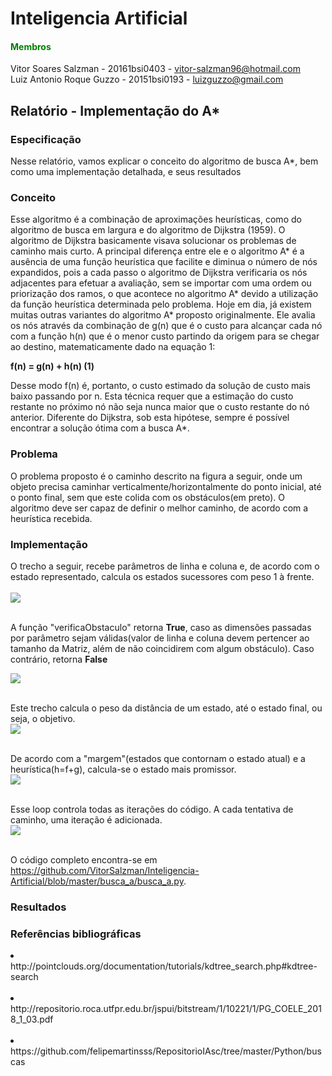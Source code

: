 # Inteligencia Artificial

#### <font color="green"> Membros </font><br>
Vitor Soares Salzman - 20161bsi0403 - vitor-salzman96@hotmail.com<br>
Luiz Antonio Roque Guzzo - 20151bsi0193 - luizguzzo@gmail.com<br>


## Relatório - Implementação do A*<br>

### Especificação<br>
Nesse relatório, vamos explicar o conceito do algoritmo de busca A*, bem como uma implementação detalhada, e seus resultados<br>

### Conceito<br>
Esse algoritmo é a combinação de aproximações heurísticas, como do algoritmo de busca em largura e do algoritmo de Dijkstra (1959). O algoritmo de Dijkstra basicamente visava solucionar os problemas de caminho mais curto.  A principal diferença entre ele e o algoritmo A* é a ausência de uma função heurística que facilite e diminua o número de nós expandidos, pois a cada passo o algoritmo de  Dijkstra verificaria os nós adjacentes para efetuar a avaliação, sem se importar com uma ordem ou priorização dos ramos, o que acontece no algoritmo A* devido a utilização da função heurística determinada pelo problema. Hoje em dia,  já existem muitas outras variantes do algoritmo A* proposto originalmente. Ele avalia os nós através da combinação de g(n) que é o custo para alcançar cada nó com a função h(n) que é o menor custo partindo da origem para se chegar ao destino, matematicamente dado na equação 1:<br>

<b> f(n) = g(n) + h(n) (1) </b><br>

Desse modo f(n) é, portanto, o custo estimado da solução de custo mais baixo passando por n. Esta técnica requer que a estimação do custo restante no próximo nó não seja nunca maior que o custo restante do nó anterior. Diferente do Dijkstra,  sob esta hipótese, sempre é possível encontrar a solução ótima com a busca A*.<br>

### Problema  <br>

O problema proposto é o caminho descrito na figura a seguir, onde um objeto precisa caminhar verticalmente/horizontalmente do ponto inicial, até o ponto final, sem que este colida com os obstáculos(em preto). O algoritmo deve ser capaz de definir o melhor caminho, de acordo com a heurística recebida.<br>

### Implementação<br>
O trecho a seguir, recebe parâmetros de linha e coluna e, de acordo com o estado representado, calcula os estados sucessores com peso 1 à frente.<br><br>
<img src="https://github.com/VitorSalzman/Inteligencia-Artificial/blob/master/imagens/EncontraEstadosSucessores.PNG"> <br><br>

A função "verificaObstaculo" retorna <b>True</b>, caso as dimensões passadas por parâmetro sejam válidas(valor de linha e coluna devem pertencer ao tamanho da Matriz, além de não coincidirem com algum obstáculo). Caso contrário, retorna <b>False</b><br>

<img src="https://github.com/VitorSalzman/Inteligencia-Artificial/blob/master/imagens/EncontraEstadosSucessores.PNG"> <br><br>

Este trecho calcula o peso da distância de um estado, até o estado final, ou seja, o objetivo.<br>
<img src="https://github.com/VitorSalzman/Inteligencia-Artificial/blob/master/imagens/CalculaDistanciaMeta.png"><br><br>

De acordo com a "margem"(estados que contornam o estado atual) e a heurística(h=f+g), calcula-se o estado mais promissor.<br>
<img src="https://github.com/VitorSalzman/Inteligencia-Artificial/blob/master/imagens/EncontraEstadoPromissor.png"><br><br>

Esse loop controla todas as iterações do código. A cada tentativa de caminho, uma iteração é adicionada.<br>
<img src="https://github.com/VitorSalzman/Inteligencia-Artificial/blob/master/imagens/Tentativas.png"><br><br>

O código completo encontra-se em https://github.com/VitorSalzman/Inteligencia-Artificial/blob/master/busca_a/busca_a.py. <br>

   

### Resultados<br>

### Referências bibliográficas<br>
<li>http://pointclouds.org/documentation/tutorials/kdtree_search.php#kdtree-search</li><br>
<li>http://repositorio.roca.utfpr.edu.br/jspui/bitstream/1/10221/1/PG_COELE_2018_1_03.pdf</li><br>
<li>https://github.com/felipemartinsss/RepositorioIAsc/tree/master/Python/buscas</li><br>

